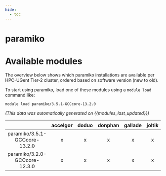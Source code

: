 ```yaml
---
hide:
  - toc
---
```


paramiko
========

# Available modules


The overview below shows which paramiko installations are available per HPC-UGent Tier-2 cluster, ordered based on software version (new to old).

To start using paramiko, load one of these modules using a `module load` command like:

```shell
module load paramiko/3.5.1-GCCcore-13.2.0
```

*(This data was automatically generated on {{modules_last_updated}})*  

| |accelgor|doduo|donphan|gallade|joltik|shinx|
| :---: | :---: | :---: | :---: | :---: | :---: | :---: |
|paramiko/3.5.1-GCCcore-13.2.0|x|x|x|x|x|x|
|paramiko/3.2.0-GCCcore-12.3.0|x|x|x|x|x|x|
